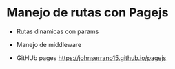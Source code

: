 # Manejo de rutas con Pagejs

* Rutas dinamicas con params
* Manejo de middleware

* GitHUb pages https://johnserrano15.github.io/pagejs
